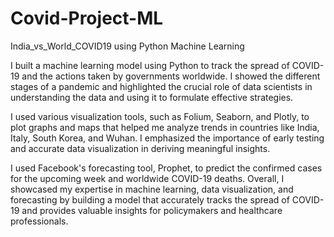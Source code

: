 # Covid-Project-ML

India_vs_World_COVID19 using Python Machine Learning 

I built a machine learning model using Python to track the spread of COVID-19 and the actions taken by governments worldwide. I showed the different stages of a pandemic and highlighted the crucial role of data scientists in understanding the data and using it to formulate effective strategies.

I used various visualization tools, such as Folium, Seaborn, and Plotly, to plot graphs and maps that helped me analyze trends in countries like India, Italy, South Korea, and Wuhan. I emphasized the importance of early testing and accurate data visualization in deriving meaningful insights.

I used Facebook's forecasting tool, Prophet, to predict the confirmed cases for the upcoming week and worldwide COVID-19 deaths. Overall, I showcased my expertise in machine learning, data visualization, and forecasting by building a model that accurately tracks the spread of COVID-19 and provides valuable insights for policymakers and healthcare professionals.


